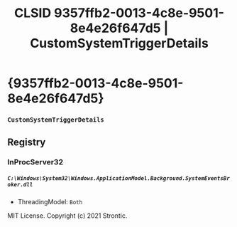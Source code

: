 ﻿---
title: "CLSID 9357ffb2-0013-4c8e-9501-8e4e26f647d5 | CustomSystemTriggerDetails"
excerpt: What is COM-Object CLSID 9357ffb2-0013-4c8e-9501-8e4e26f647d5?
---

# {9357ffb2-0013-4c8e-9501-8e4e26f647d5}

### `CustomSystemTriggerDetails`

## Registry


### InProcServer32

##### `C:\Windows\System32\Windows.ApplicationModel.Background.SystemEventsBroker.dll`
* ThreadingModel: `Both`

MIT License. Copyright (c) 2021 Strontic.


